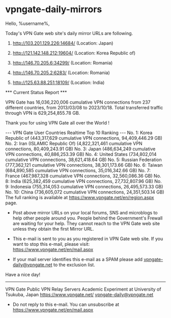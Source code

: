 # vpngate-daily-mirrors

Hello, %username%,

Today's VPN Gate web site's daily mirror URLs are following.

1. http://103.201.129.226:14684/
   (Location: Japan)

2. http://121.142.148.212:19604/
   (Location: Korea Republic of)

3. http://146.70.205.6:34299/
   (Location: Romania)

4. http://146.70.205.2:6283/
   (Location: Romania)

5. http://125.63.88.251:18109/
   (Location: India)


*** Current Status Report ***

VPN Gate has 16,036,220,006 cumulative VPN connections from 237 different countries, from 2013/03/08 to 2023/10/18.
Total transferred traffic through VPN is 629,254,855.78 GB.

Thank you for using VPN Gate all over the World !


--- VPN Gate User Countries Realtime Top 10 Ranking ---
No. 1: Korea Republic of (443,317,629 cumulative VPN connections, 94,409,446.29 GB)
No. 2: Iran (ISLAMIC Republic Of) (4,822,321,461 cumulative VPN connections, 80,409,243.91 GB)
No. 3: Japan (486,634,249 cumulative VPN connections, 40,886,253.39 GB)
No. 4: United States (734,802,014 cumulative VPN connections, 38,621,418.64 GB)
No. 5: Russian Federation (777,362,121 cumulative VPN connections, 38,301,173.66 GB)
No. 6: Taiwan (684,890,585 cumulative VPN connections, 35,016,342.66 GB)
No. 7: France (467,987,328 cumulative VPN connections, 32,560,086.36 GB)
No. 8: India (625,382,459 cumulative VPN connections, 27,732,807.96 GB)
No. 9: Indonesia (755,314,053 cumulative VPN connections, 26,495,573.33 GB)
No. 10: China (736,605,072 cumulative VPN connections, 24,351,503.14 GB)
The full ranking is available at https://www.vpngate.net/en/region.aspx page.


* Post above mirror URLs on your local forums, SNS and microblogs
  to help other people around you.
  People behind the Government's Frewall are waiting for your help.
  They cannot reach to the VPN Gate web site
  unless they obtain the first Mirror URL.

* This e-mail is sent to you as you registered in VPN Gate web site.
  If you want to stop this e-mail, please visit:
  https://www.vpngate.net/en/mail.aspx

* If your mail server identifies this e-mail as a SPAM
  please add vpngate-daily@vpngate.net to the exclusion list.

Have a nice day!

------------------------------------------------------
VPN Gate Public VPN Relay Servers
Academic Experiment at University of Tsukuba, Japan
https://www.vpngate.net/
vpngate-daily@vpngate.net
* Do not reply to this e-mail.
  You can unsubscribe at https://www.vpngate.net/en/mail.aspx


